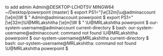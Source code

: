 to add admin 
Admin@DESKTOP-LCHDT5V MINGW64 ~/Desktop/powerpoint (master)
            $ export PS1="\[\e[32m\]\u@adminaccount \[\e[m\]\W \$ "
      Admin@adminaccount powerpoint $ export PS1="\[\e[32m\]\U@MRLakshitha \[\e[m\]\W \$ "
\U@MRLakshitha powerpoint $ our-system-username@adminaccount current-directory $
      bash: our-system-username@adminaccount: command not found
\U@MRLakshitha powerpoint $ our-system-username@MRLakshitha current-directory $
      bash: our-system-username@MRLakshitha: command not found
\U@MRLakshitha powerpoint $ 
